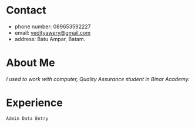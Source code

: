 # Contact

- phone number: 089653592227
- email: vedityawery@gmail.com<br>
- address: Batu Ampar, Batam.

# About Me
*I used to work with computer, Quality Assurance student in Binar Academy.*

# Experience
`Admin Data Entry` 